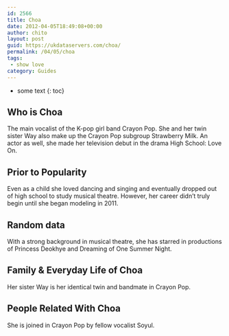 ```yaml
---
id: 2566
title: Choa
date: 2012-04-05T18:49:08+00:00
author: chito
layout: post
guid: https://ukdataservers.com/choa/
permalink: /04/05/choa
tags:
 - show love
category: Guides
---
```


* some text
{: toc}


## Who is  Choa
                  
                  
                  
The main vocalist of the K-pop girl band Crayon Pop. She and her twin sister Way also make up the Crayon Pop subgroup Strawberry Milk. An actor as well, she made her television debut in the drama High School: Love On.
                  
                
                
                
## Prior to Popularity 
                  
                  
                  
Even as a child she loved dancing and singing and eventually dropped out of high school to study musical theatre. However, her career didn&#8217;t truly begin until she began modeling in 2011.
                  
                
                
                
## Random data 
                  
                  
                  
With a strong background in musical theatre, she has starred in productions of Princess Deokhye and Dreaming of One Summer Night.
                  
                
                
                
## Family & Everyday Life of Choa
                  
                  
                  
Her sister Way is her identical twin and bandmate in Crayon Pop.
                  
                
                
                
## People Related With  Choa
                  
                  
                  
She is joined in Crayon Pop by fellow vocalist Soyul.
                  
                
              
            
          
          
          
    
    
  
